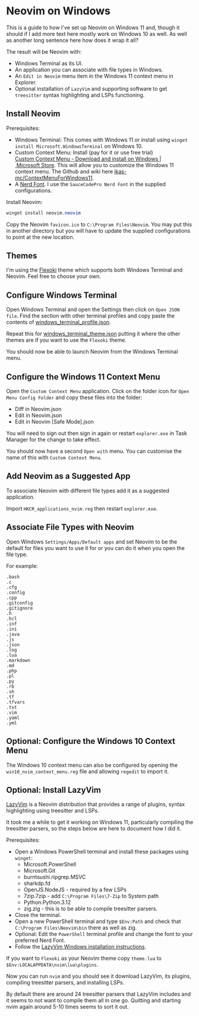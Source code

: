 # Neovim on Windows

This is a guide to how I've set up Neovim on Windows 11 and, though it should if
I add more text here mostly work on Windows 10 as well.
As well as another long sentence here how does it wrap it all?

The result will be Neovim with:

- Windows Terminal as its UI.
- An application you can associate with file types in Windows.
- An `Edit in Neovim` menu item in the Windows 11 context menu in Explorer.
- Optional installation of `LazyVim` and supporting software to get `treesitter`
  syntax highlighting and LSPs functioning.

## Install Neovim

Prerequisites:

- Windows Terminal:
  This comes with Windows 11 or install using `winget install
  Microsoft.WindowsTerminal` on Windows 10.
- Custom Context Menu:
  Install (pay for it or use free trial)
  [Custom Context Menu - Download and install on Windows | Microsoft Store](https://apps.microsoft.com/detail/9pc7bzz28g0x?hl=en-us&gl=AU).
  This will allow you to customize the Windows 11 context menu.
  The Github and wiki here
  [ikas-mc/ContextMenuForWindows11](https://github.com/ikas-mc/ContextMenuForWindows11).
- A [Nerd Font](https://www.nerdfonts.com/).
  I use the `SauceCodePro Nerd Font` in the supplied configurations.

Install Neovim:

```PowerShell
winget install neovim.neovim
```
Copy the Neovim `favicon.ico` to `C:\Program Files\Neovim`.
You may put this in another directory but you will have to update the supplied
configurations to point at the new location.

## Themes

I'm using the [Flexoki](https://github.com/kepano/flexoki) theme which supports
both Windows Terminal and Neovim.
Feel free to choose your own.

## Configure Windows Terminal

Open Windows Terminal and open the Settings then click on `Open JSON file`.
Find the section with other terminal profiles and copy paste the contents of
[windows_terminal_profile.json](windows_terminal_profile.json).

Repeat this for [windows_terminal_theme.json](windows_terminal_theme.json)
putting it where the other themes are if you want to use the `Flexoki` theme.

You should now be able to launch Neovim from the Windows Terminal menu.

## Configure the Windows 11 Context Menu

Open the `Custom Context Menu` application.
Click on the folder icon for `Open Menu Config Folder` and copy these files into
the folder:

- Diff in Neovim.json
- Edit in Neovim.json
- Edit in Neovim [Safe Mode].json

You will need to sign out then sign in again or restart `explorer.exe` in Task
Manager for the change to take effect.

You should now have a second `Open with` menu.
You can customise the name of this with `Custom Context Menu`.

## Add Neovim as a Suggested App

To associate Neovim with different file types add it as a suggested application.

Import `HKCR_applications_nvim.reg` then restart `explorer.exe`.

## Associate File Types with Neovim

Open Windows `Settings/Apps/Default apps` and set Neovim to be the default for
files you want to use it for or you can do it when you open the file type.

For example:

```
.bash
.c
.cfg
.config
.cpp
.gitconfig
.gitignore
.h
.hcl
.inf
.ini
.java
.js
.json
.log
.lua
.markdown
.md
.php
.pl
.py
.rb
.sh
.tf
.tfvars
.txt
.vim
.yaml
.yml
```
## Optional: Configure the Windows 10 Context Menu

The Windows 10 context menu can also be configured by opening the
`win10_nvim_context_menu.reg` file and allowing `regedit` to import it.

## Optional: Install LazyVim

[LazyVim](https://www.lazyvim.org/) is a Neovim distribution that provides a
range of plugins, syntax highlighting using treesitter and LSPs.

It took me a while to get it working on Windows 11, particularly compiling the
treesitter parsers, so the steps below are here to document how I did it.

Prerequisites:

- Open a Windows PowerShell terminal and install these packages using `winget`:
    - Microsoft.PowerShell
    - Microsoft.Git
    - burntsushi.ripgrep.MSVC
    - sharkdp.fd
    - OpenJS.NodeJS - required by a few LSPs
    - 7zip.7zip - add `C:\Program Files\7-Zip` to System path
    - Python.Python.3.12
    - zig.zig - this is to be able to compile treesitter parsers.
- Close the terminal.
- Open a new PowerShell terminal and type `$Env:Path` and check that `C:\Program
  Files\Neovim\bin` there as well as zig.
- Optional:
  Edit the `PowerShell` terminal profile and change the font to your preferred
  Nerd Font.
- Follow the
  [LazyVim Windows installation instructions](https://www.lazyvim.org/installation).

If you want to `Flexoki` as your Neovim theme copy `theme.lua` to
`$Env:LOCALAPPDATA\nvim\lua\plugins`.

Now you can run `nvim` and you should see it download LazyVim, its plugins,
compiling treesitter parsers, and installing LSPs.

By default there are around 24 treesitter parsers that LazyVim includes and it
seems to not want to compile them all in one go.
Quitting and starting nvim again around 5-10 times seems to sort it out.
